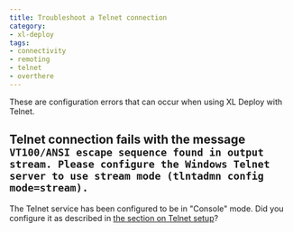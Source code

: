 ```yaml
---
title: Troubleshoot a Telnet connection
category:
- xl-deploy
tags:
- connectivity
- remoting
- telnet
- overthere
---
```


These are configuration errors that can occur when using XL Deploy with Telnet.

## Telnet connection fails with the message `VT100/ANSI escape sequence found in output stream. Please configure the Windows Telnet server to use stream mode (tlntadmn config mode=stream).`

The Telnet service has been configured to be in "Console" mode. Did you configure it as described in [the section on Telnet setup](#cifs_host_setup_telnet)?
